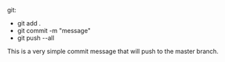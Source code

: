 git: 
- git add .
- git commit -m "message"
- git push --all

This is a very simple commit message that will push to the master branch.

